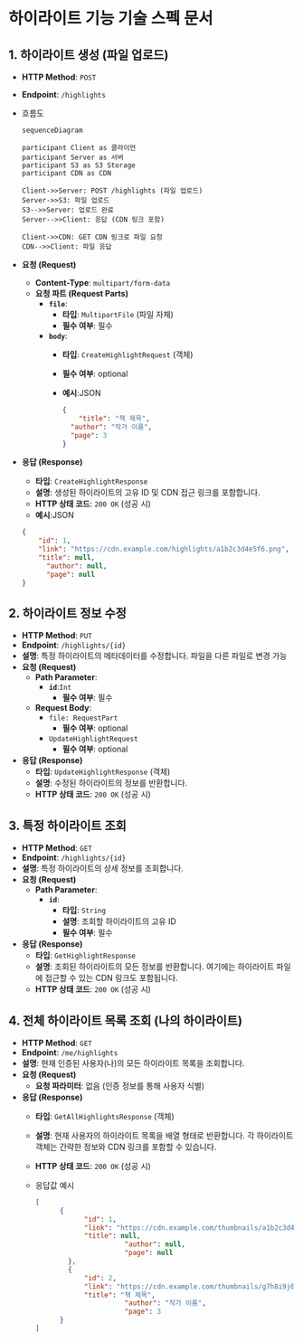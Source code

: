 # **하이라이트 기능 기술 스펙 문서**

## **1. 하이라이트 생성 (파일 업로드)**

- **HTTP Method**: `POST`
- **Endpoint**: `/highlights`
- 흐름도
    
    ```mermaid
    sequenceDiagram
    
    participant Client as 클라이언
    participant Server as 서버
    participant S3 as S3 Storage
    participant CDN as CDN
    
    Client->>Server: POST /highlights (파일 업로드)
    Server->>S3: 파일 업로드
    S3-->>Server: 업로드 완료
    Server-->>Client: 응답 (CDN 링크 포함)
    
    Client->>CDN: GET CDN 링크로 파일 요청
    CDN-->>Client: 파일 응답
    ```
    
- **요청 (Request)**
    - **Content-Type**: `multipart/form-data`
    - **요청 파트 (Request Parts)**
        - **`file`**:
            - **타입**: `MultipartFile` (파일 자체)
            - **필수 여부**: 필수
        - **`body`**:
            - **타입**: `CreateHighlightRequest` (객체)
            - **필수 여부**: optional
            - **예시**:JSON
                
                ```json
                {
                	"title": "책 제목",
                  "author": "작가 이름",
                  "page": 3
                }
                ```
                
- **응답 (Response)**
    - **타입**: `CreateHighlightResponse`
    - **설명**: 생성된 하이라이트의 고유 ID 및 CDN 접근 링크를 포함합니다.
    - **HTTP 상태 코드**: `200 OK` (성공 시)
    - **예시**:JSON
    
    ```json
    {
        "id": 1,
        "link": "https://cdn.example.com/highlights/a1b2c3d4e5f6.png",
        "title": null,
    	  "author": null,
    	  "page": null
    }
    ```
    

## **2. 하이라이트 정보 수정**

- **HTTP Method**: `PUT`
- **Endpoint**: `/highlights/{id}`
- **설명**: 특정 하이라이트의 메타데이터를 수정합니다. 파일을 다른 파일로 변경 가능
- **요청 (Request)**
    - **Path Parameter**:
        - **`id`**:`Int`
            - **필수 여부**: 필수
    - **Request Body**:
        - `file: RequestPart`
            - **필수 여부**: optional
        - `UpdateHighlightRequest`
            - **필수 여부**: optional
- **응답 (Response)**
    - **타입**: `UpdateHighlightResponse` (객체)
    - **설명**: 수정된 하이라이트의 정보를 반환합니다.
    - **HTTP 상태 코드**: `200 OK` (성공 시)

## **3. 특정 하이라이트 조회**

- **HTTP Method**: `GET`
- **Endpoint**: `/highlights/{id}`
- **설명**: 특정 하이라이트의 상세 정보를 조회합니다.
- **요청 (Request)**
    - **Path Parameter**:
        - **`id`**:
            - **타입**: `String`
            - **설명**: 조회할 하이라이트의 고유 ID
            - **필수 여부**: 필수
- **응답 (Response)**
    - **타입**: `GetHighlightResponse`
    - **설명**: 조회된 하이라이트의 모든 정보를 반환합니다. 여기에는 하이라이트 파일에 접근할 수 있는 CDN 링크도 포함됩니다.
    - **HTTP 상태 코드**: `200 OK` (성공 시)

## **4. 전체 하이라이트 목록 조회 (나의 하이라이트)**

- **HTTP Method**: `GET`
- **Endpoint**: `/me/highlights`
- **설명**: 현재 인증된 사용자(나)의 모든 하이라이트 목록을 조회합니다.
- **요청 (Request)**
    - **요청 파라미터**: 없음 (인증 정보를 통해 사용자 식별)
- **응답 (Response)**
    - **타입**: `GetAllHighlightsResponse` (객체)
    - **설명**: 현재 사용자의 하이라이트 목록을 배열 형태로 반환합니다. 각 하이라이트 객체는 간략한 정보와 CDN 링크를 포함할 수 있습니다.
    - **HTTP 상태 코드**: `200 OK` (성공 시)
    - 응답값 예시
        
        ```json
        [
              {
                    "id": 1,
                    "link": "https://cdn.example.com/thumbnails/a1b2c3d4e5f6.jpg",
                    "title": null,
        					  "author": null,
        					  "page": null
                },
                {
                    "id": 2,
                    "link": "https://cdn.example.com/thumbnails/g7h8i9j0k1l2.jpg",
                  	"title": "책 제목",
        					  "author": "작가 이름",
        					  "page": 3
              }
        ]
        ```
